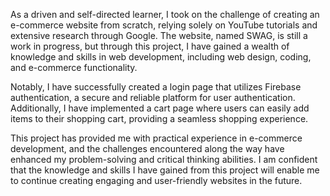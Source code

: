 As a driven and self-directed learner, I took on the challenge of creating an e-commerce website from scratch, relying solely on YouTube tutorials and extensive research through Google. The website, named SWAG, is still a work in progress, but through this project, I have gained a wealth of knowledge and skills in web development, including web design, coding, and e-commerce functionality.

Notably, I have successfully created a login page that utilizes Firebase authentication, a secure and reliable platform for user authentication. Additionally, I have implemented a cart page where users can easily add items to their shopping cart, providing a seamless shopping experience.

This project has provided me with practical experience in e-commerce development, and the challenges encountered along the way have enhanced my problem-solving and critical thinking abilities. I am confident that the knowledge and skills I have gained from this project will enable me to continue creating engaging and user-friendly websites in the future.
